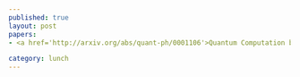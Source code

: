 ```yaml
---
published: true
layout: post
papers:
- <a href='http://arxiv.org/abs/quant-ph/0001106'>Quantum Computation by Adiabatic Evolution, Farhi2000</a>

category: lunch
---
```


